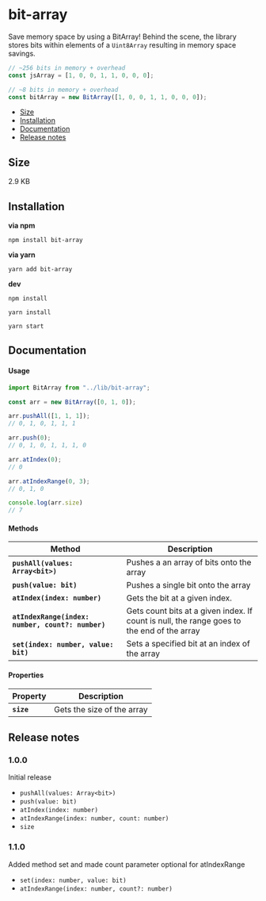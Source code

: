 # bit-array

Save memory space by using a BitArray! Behind the scene, the library stores bits within elements of a `Uint8Array` resulting in memory space savings.

```typescript
// ~256 bits in memory + overhead
const jsArray = [1, 0, 0, 1, 1, 0, 0, 0];

// ~8 bits in memory + overhead
const bitArray = new BitArray([1, 0, 0, 1, 1, 0, 0, 0]);
```


- [Size](#size)
- [Installation](#installation)
- [Documentation](#documentation)
- [Release notes](#release-notes)

## Size
2.9 KB

## Installation
**via npm**

`npm install bit-array`

**via yarn**

`yarn add bit-array`

**dev**

`npm install`

`yarn install`

`yarn start`

## Documentation

#### Usage
```typescript
import BitArray from "../lib/bit-array";

const arr = new BitArray([0, 1, 0]);

arr.pushAll([1, 1, 1]);
// 0, 1, 0, 1, 1, 1

arr.push(0);
// 0, 1, 0, 1, 1, 1, 0

arr.atIndex(0);
// 0

arr.atIndexRange(0, 3);
// 0, 1, 0

console.log(arr.size)
// 7
```

#### Methods
Method | Description
--- | --- 
**`pushAll(values: Array<bit>)`** | Pushes a an array of bits onto the array
**`push(value: bit)`** | Pushes a single bit onto the array
**`atIndex(index: number)`** | Gets the bit at a given index.
**`atIndexRange(index: number, count?: number)`** | Gets count bits at a given index. If count is null, the range goes to the end of the array
**`set(index: number, value: bit)`** | Sets a specified bit at an index of the array

#### Properties
Property | Description
--- | --- 
**`size`** | Gets the size of the array

## Release notes
### 1.0.0
Initial release
- `pushAll(values: Array<bit>)`
- `push(value: bit)`
- `atIndex(index: number)`
- `atIndexRange(index: number, count: number)`
- `size`

### 1.1.0
Added method set and made count parameter optional for atIndexRange
- `set(index: number, value: bit)`
- `atIndexRange(index: number, count?: number)` 

